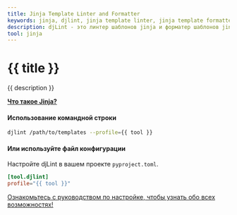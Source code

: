 ```yaml
---
title: Jinja Template Linter and Formatter
keywords: jinja, djlint, jinja template linter, jinja template formatter, format jinja templates
description: djLint - это линтер шаблонов jinja и форматер шаблонов jinja! Используйте преимущества профиля предварительной сборки при линтинге и форматировании ваших шаблонов с помощью djLint.
tool: jinja
---
```


# {{ title }}

{{ description }}

**[Что такое Jinja?](https://jinja2docs.readthedocs.io/en/stable/)**

#### Использование командной строки

```bash
djlint /path/to/templates --profile={{ tool }}
```

#### Или используйте файл конфигурации

Настройте djLint в вашем проекте `pyproject.toml`.

```toml
[tool.djlint]
profile="{{ tool }}"
```

<div class="box notification is-info is-light">
    <span class="icon is-large"><i class="fas fa-2x fa-arrow-circle-right"></i></span><div class="my-auto ml-3 is-inline-block"><a href="/ru/docs/configuration/">Ознакомьтесь с руководством по настройке, чтобы узнать обо всех возможностях!</a></div>
</div>
